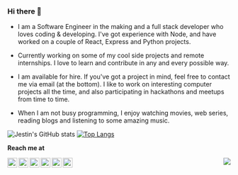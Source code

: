 ### Hi there 👋

- I am a Software Engineer in the making and a full stack developer who loves coding & developing. I've got experience with Node, and have worked on a couple of React, Express and Python projects.
- Currently working on some of my cool side projects and remote internships. I love to learn and contribute in any and every possible way.
- I am available for hire. If you've got a project in mind, feel free to contact me via email (at the bottom). I like to work on interesting computer projects all the time, and also participating in hackathons and meetups from time to time.

- When I am not busy programming, I enjoy watching movies, web series, reading blogs and listening to some amazing music.

![Jestin's GitHub stats](https://github-readme-stats.vercel.app/api?username=mr-jestin-roy&count_private=true&hide=prs,issues&show_icons=true&theme=vue)
[![Top Langs](https://github-readme-stats.vercel.app/api/top-langs/?username=mr-jestin-roy&layout=compact&langs_count=8)](https://github.com/anuraghazra/github-readme-stats)

**Reach me at**


<a href="https://linkedin.com/in/jestinroy3/">
  <img align="left" alt="Jestin's Linkdein" width="22px" src="https://cdn.jsdelivr.net/npm/simple-icons@v3/icons/linkedin.svg" />
</a>
<a href="https://github.com/mr-jestin-roy">
  <img align="left" alt="Jestin's Github" width="22px" src="https://cdn.jsdelivr.net/npm/simple-icons@v3/icons/github.svg" />
</a>
<a href="https://wa.me/+9911343474">
  <img align="left" alt="Jestin's Whatsapp" width="22px" src="https://cdn.jsdelivr.net/npm/simple-icons@v3/icons/whatsapp.svg" />
</a>
<a href="https://www.instagram.com/jestinroy.here/">
  <img align="left" alt="Jestin's Instagram" width="22px" src="https://cdn.jsdelivr.net/npm/simple-icons@v3/icons/instagram.svg" />
</a>
<a href="mailto:jestinroy3@gmail.com">
  <img align="left" alt="Jestin's Gmail" width="22px" src="https://cdn.jsdelivr.net/npm/simple-icons@v3/icons/gmail.svg" />
</a>
<a href="https://twitter.com/Jestin09045220">
  <img align="left" alt="Jestin's Twitter" width="22px" src="https://cdn.jsdelivr.net/npm/simple-icons@v3/icons/twitter.svg" />
</a>

<img align='right' src="https://pageview.vercel.app/?github_user=mr-jestin-roy">
